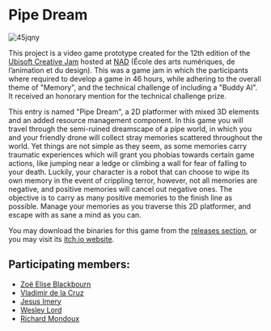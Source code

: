 # Pipe Dream

![45jqny](https://user-images.githubusercontent.com/7291039/45912784-ef582000-bdf4-11e8-8382-c4eae021391b.png)

This project is a video game prototype created for the 12th edition of the [Ubisoft Creative Jam](https://itch.io/jam/creative-jam-12) hosted at [NAD](https://www.nad.ca/fr) (École des arts numériques, de l’animation et du design). This was a game jam in which the participants where required to develop a game in 46 hours, while adhering to the overall theme of "Memory", and the technical challenge of including a "Buddy AI". It received an honorary mention for the technical challenge prize.

This entry is named "Pipe Dream", a 2D platformer with mixed 3D elements and an added resource management component. In this game you will travel through the semi-ruined dreamscape of a pipe world, in which you and your friendly drone will collect stray memories scattered throughout the world. Yet things are not simple as they seem, as some memories carry traumatic experiences which will grant you phobias towards certain game actions, like jumping near a ledge or climbing a wall for fear of falling to your death. Luckily, your character is a robot that can choose to wipe its own memory in the event of crippling terror, however, not all memories are negative, and positive memories will cancel out negative ones. The objective is to carry as many positive memories to the finish line as possible. Manage your memories as you traverse this 2D platformer, and escape with as sane a mind as you can.

You may download the binaries for this game from the [releases section](https://github.com/Yisas/NADCreativeJam2018/releases/tag/v1.0), or you may visit its [itch.io website](https://yisas.itch.io/pipe-dream).

## Participating members:

* [Zoë Elise Blackbourn](https://github.com/Zanadi)
* [Vladimir de la Cruz](https://github.com/Vladimirdlc)
* [Jesus Imery](https://github.com/Yisas)
* [Wesley Lord](https://github.com/Thanelord)
* [Richard Mondoux](https://github.com/mondoux)
